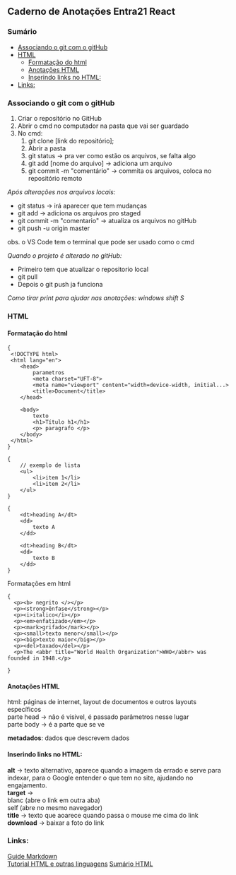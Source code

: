 ## Caderno de Anotações Entra21 React

### Sumário

- [Associando o git com o gitHub](#associando-o-git-com-o-github)
- [HTML](#html)
  * [Formatação do html](#formata-o-do-html)
  * [Anotações HTML](#anota-es-html)
  * [Inserindo links no HTML:](#inserindo-links-no-html)
- [Links:](#links)

### Associando o git com o gitHub
1. Criar o repositório no GitHub
2. Abrir o cmd no computador na pasta que vai ser guardado 
3. No cmd:
    1. git clone [link do repositório];
    2. Abrir a pasta 
    3. git status -> pra ver como estão os arquivos, se falta algo
    4. git add [nome do arquivo] -> adiciona um arquivo
    5. git commit -m "comentário" -> commita os arquivos, coloca no repositório remoto

*Após alterações nos arquivos locais:* 
- git status -> irá aparecer que tem mudanças 
- git add -> adiciona os arquivos pro staged 
- git commit -m "comentario" -> atualiza os arquivos no gitHub
- git push -u origin master

obs. o VS Code tem o terminal que pode ser usado como o cmd

*Quando o projeto é alterado no gitHub:*
- Primeiro tem que atualizar o repositorio local 
- git pull
- Depois o git push ja funciona


*Como tirar print para ajudar nas anotações: windows shift S*

### HTML
#### Formatação do html   
```
{
 <!DOCTYPE html> 
 <html lang="en">
    <head>
        parametros 
        <meta charset="UFT-8">
        <meta name="viewport" content="width=device-width, initial...>
        <title>Document</title>
    </head>

    <body>  
        texto     
        <h1>Título h1</h1> 
        <p> paragrafo </p>
    </body>  
 </html>  
}
```
```
{
    // exemplo de lista
    <ul>
        <li>item 1</li>
        <li>item 2</li>
    </ul>
}
```
```
{
    <dt>heading A</dt>
    <dd>
        texto A
    </dd>

    <dt>heading B</dt>
    <dd>
        texto B
    </dd>
}
```
Formatações em html
```
{
  <p><b> negrito </></p>   
  <p><strong>ênfase</strong></p>
  <p><i>italico</i></p>  
  <p><em>enfatizado</em></p>  
  <p><mark>grifado</mark></p>  
  <p><small>texto menor</small></p>
  <p><big>texto maior</big></p>
  <p><del>taxado</del></p>
  <p>The <abbr title="World Health Organization">WHO</abbr> was founded in 1948.</p> 
  
}
```
#### Anotações HTML

html: páginas de internet, layout de documentos e outros layouts específicos  
parte head -> não é visivel, é passado parâmetros nesse lugar  
parte body -> é a parte que se ve

**metadados**: dados que descrevem dados


#### Inserindo links no HTML:

**alt** -> texto alternativo, aparece quando a imagem da errado e serve para indexar, para o Google entender o que tem no site, ajudando no engajamento.  
**target** ->    
blanc (abre o link em outra aba)   
self (abre no mesmo navegador)  
**title** -> texto que aoarece quando passa o mouse me cima do link    
**download** -> baixar a foto do link

            


### Links:
[Guide Markdown](https://www.markdownguide.org/cheat-sheet/)  
[Tutorial HTML e outras linguagens](https://www.w3schools.com/html/default.asp)
[Sumário HTML](https://alexandrealvaro.com.br/indice-markdown/)
